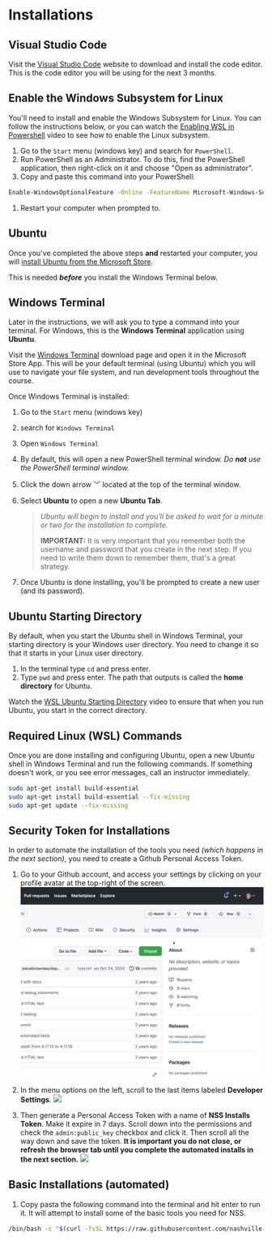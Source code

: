# Installations

## Visual Studio Code

Visit the [Visual Studio Code](https://code.visualstudio.com/) website to download and install the code editor. This is the code editor you will be using for the next 3 months.

## Enable the Windows Subsystem for Linux

You'll need to install and enable the Windows Subsystem for Linux. You can follow the instructions below, or you can watch the [Enabling WSL in Powershell](https://youtu.be/Mzv6Pxppwoo) video to see how to enable the Linux subsystem.

1. Go to the `Start` menu (windows key) and search for `PowerShell`.
1. Run PowerShell as an Administrator. To do this, find the PowerShell application, then right-click on it and choose "Open as administrator".
1. Copy and paste this command into your PowerShell:

```sh
Enable-WindowsOptionalFeature -Online -FeatureName Microsoft-Windows-Subsystem-Linux
```

1. Restart your computer when prompted to.

## Ubuntu

Once you've completed the above steps **and** restarted your computer, you will [install Ubuntu from the Microsoft Store](https://www.microsoft.com/en-us/p/ubuntu/9nblggh4msv6?activetab=pivot:overviewtab).

This is needed ***before*** you install the Windows Terminal below.

## Windows Terminal

Later in the instructions, we will ask you to type a command into your terminal. For Windows, this is the **Windows Terminal** application using **Ubuntu**.

Visit the [Windows Terminal](https://www.microsoft.com/en-us/p/windows-terminal/9n0dx20hk701?activetab=pivot:overviewtab) download page and open it in the Microsoft Store App. This will be your default terminal (using Ubuntu) which you will use to navigate your file system, and run development tools throughout the course.

Once Windows Terminal is installed:

1. Go to the `Start` menu (windows key)
1. search for `Windows Terminal`
1. Open `Windows Terminal`
1. By default, this will open a new PowerShell terminal window. _Do **not** use the PowerShell terminal window._
1. Click the down arrow <kbd>﹀</kbd> located at the top of the terminal window.
1. Select **Ubuntu** to open a new **Ubuntu Tab**.

    > _Ubuntu will begin to install and you'll be asked to wait for a minute or two for the installation to complete._
    >
    > **IMPORTANT:** It is very important that you remember both the username and password that you create in the next step. If you need to write them down to remember them, that's a great strategy.

1. Once Ubuntu is done installing, you'll be prompted to create a new user (and its password).


## Ubuntu Starting Directory

By default, when you start the Ubuntu shell in Windows Terminal, your starting directory is your Windows user directory. You need to change it so that it starts in your Linux user directory.

1. In the terminal type `cd` and press enter.
1. Type `pwd` and press enter. The path that outputs is called the **home directory** for Ubuntu.

Watch the [WSL Ubuntu Starting Directory](https://www.youtube.com/watch?v=n1YSFT5VK-Y) video to ensure that when you run Ubuntu, you start in the correct directory.

## Required Linux (WSL) Commands

Once you are done installing and configuring Ubuntu, open a new Ubuntu shell in Windows Terminal and run the following commands. If something doesn't work, or you see error messages, call an instructor immediately.

```sh
sudo apt-get install build-essential
sudo apt-get install build-essential --fix-missing
sudo apt-get update --fix-missing
```

## Security Token for Installations

In order to automate the installation of the tools you need _(which happens in the next section)_, you need to create a Github Personal Access Token.

1. Go to your Github account, and access your settings by clicking on your profile avatar at the top-right of the screen.
    ![](./images/github-token-access-settings.gif)

1. In the menu options on the left, scroll to the last items labeled **Developer Settings**.
    ![](./images/github-token-developer-settings.gif)

1. Then generate a Personal Access Token with a name of **NSS Installs Token**. Make it expire in 7 days. Scroll down into the permissions and check the `admin:public_key` checkbox and click it. Then scroll all the way down and save the token. **It is important you do not close, or refresh the browser tab until you complete the automated installs in the next section.**
    ![](./images/github-token-creating-token.gif)


## Basic Installations (automated)

1. Copy pasta the following command into the terminal and hit enter to run it. It will attempt to install some of the basic tools you need for NSS.

```sh
/bin/bash -c "$(curl -fsSL https://raw.githubusercontent.com/nashville-software-school/client-side-mastery/cohort-56/book-1-martins-aquarium/chapters/scripts/installs-wsl.sh)"
```

